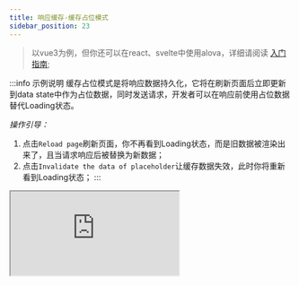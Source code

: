 ```yaml
---
title: 响应缓存-缓存占位模式
sidebar_position: 23
---
```


> 以vue3为例，但你还可以在react、svelte中使用alova，详细请阅读 [入门指南](../overview/index);

:::info 示例说明
缓存占位模式是将响应数据持久化，它将在刷新页面后立即更新到data state中作为占位数据，同时发送请求，开发者可以在响应前使用占位数据替代Loading状态。

*操作引导：*
1. 点击`Reload page`刷新页面，你不再看到Loading状态，而是旧数据被渲染出来了，且当请求响应后被替换为新数据；
2. 点击`Invalidate the data of placeholder`让缓存数据失效，此时你将重新看到Loading状态；
:::

<iframe src="https://codesandbox.io/embed/storage-placeholder-09053c?fontsize=14&hidenavigation=1&theme=dark"
  style={{
    width: '100%',
    height: '500px',
    border: '0',
    borderRadius: '4px',
    overflow: 'hidden',
  }}
  title="storage-placeholder"
  allow="accelerometer; ambient-light-sensor; camera; encrypted-media; geolocation; gyroscope; hid; microphone; midi; payment; usb; vr; xr-spatial-tracking"
  sandbox="allow-forms allow-modals allow-popups allow-presentation allow-same-origin allow-scripts"
></iframe>